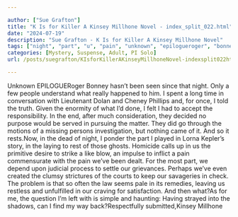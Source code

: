 ```yaml
---

author: ["Sue Grafton"]
title: "K Is for Killer A Kinsey Millhone Novel - index_split_022.html"
date: "2024-07-19"
description: "Sue Grafton - K Is for Killer A Kinsey Millhone Novel"
tags: ["night", "part", "u", "pain", "unknown", "epilogueroger", "bonney", "seen", "since", "people", "understand", "really", "happened", "spent", "long", "time", "conversation", "lieutenant", "dolan", "cheney", "phillips", "told", "truth", "given", "enormity"]
categories: [Mystery, Suspense, Adult, PI Solo]
url: /posts/suegrafton/KIsforKillerAKinseyMillhoneNovel-indexsplit022html

---
```



Unknown
EPILOGUERoger Bonney hasn’t been seen since that night. Only a few people understand what really happened to him. I spent a long time in conversation with Lieutenant Dolan and Cheney Phillips and, for once, I told the truth. Given the enormity of what I’d done, I felt I had to accept the responsibility. In the end, after much consideration, they decided no purpose would be served in pursuing the matter. They did go through the motions of a missing persons investigation, but nothing came of it. And so it rests.Now, in the dead of night, I ponder the part I played in Lorna Kepler’s story, in the laying to rest of those ghosts. Homicide calls up in us the primitive desire to strike a like blow, an impulse to inflict a pain commensurate with the pain we’ve been dealt. For the most part, we depend upon judicial process to settle our grievances. Perhaps we’ve even created the clumsy strictures of the courts to keep our savageries in check. The problem is that so often the law seems pale in its remedies, leaving us restless and unfulfilled in our craving for satisfaction. And then what?As for me, the question I’m left with is simple and haunting: Having strayed into the shadows, can I find my way back?Respectfully submitted,Kinsey Millhone 
